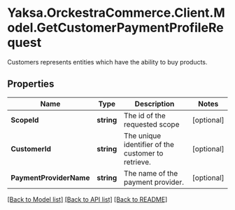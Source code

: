 # Yaksa.OrckestraCommerce.Client.Model.GetCustomerPaymentProfileRequest
Customers represents entities which have the ability to buy products.

## Properties

Name | Type | Description | Notes
------------ | ------------- | ------------- | -------------
**ScopeId** | **string** | The id of the requested scope | [optional] 
**CustomerId** | **string** | The unique identifier of the customer to retrieve. | [optional] 
**PaymentProviderName** | **string** | The name of the payment provider. | [optional] 

[[Back to Model list]](../README.md#documentation-for-models) [[Back to API list]](../README.md#documentation-for-api-endpoints) [[Back to README]](../README.md)

